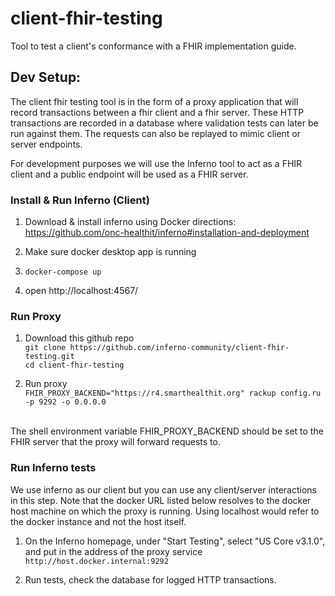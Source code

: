 # client-fhir-testing
Tool to test a client's conformance with a FHIR implementation guide.


## Dev Setup:
The client fhir testing tool is in the form of a proxy application that 
will record transactions between a fhir client and a fhir server.  These 
HTTP transactions are recorded in a database where validation tests 
can later be run against them. The requests 
can also be replayed to mimic client or server endpoints.  <br />

For development purposes we will use the Inferno tool to act as a FHIR 
client and a public endpoint will be used as a FHIR server.

### Install & Run Inferno (Client)
1.  Download & install inferno using Docker directions: <br />
https://github.com/onc-healthit/inferno#installation-and-deployment

2.  Make sure docker desktop app is running

3.  `docker-compose up`

4.  open http://localhost:4567/


### Run Proxy
1.  Download this github repo <br />
`git clone https://github.com/inferno-community/client-fhir-testing.git` <br />
`cd client-fhir-testing`

2.  Run proxy <br />
`FHIR_PROXY_BACKEND="https://r4.smarthealthit.org" rackup config.ru -p 9292 -o 0.0.0.0`
<br />
The shell environment variable FHIR_PROXY_BACKEND should be set to the 
FHIR server that the proxy will forward requests to.

### Run Inferno tests
We use inferno as our client but you can use any client/server interactions 
in this step. Note that the docker URL listed below resolves to the docker 
host machine on which the proxy is running.  Using localhost would refer 
to the docker instance and not the host itself.  <br />

1.  On the Inferno homepage, under "Start Testing", select "US Core v3.1.0", 
and put in the address of the proxy service <br />
`http://host.docker.internal:9292`

2.  Run tests, check the database for logged HTTP transactions.
